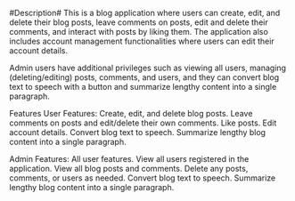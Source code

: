 #Description#
This is a blog application where users can create, edit, and delete their blog posts, leave comments on posts, edit and delete their comments, and interact with posts by liking them. The application also includes account management functionalities where users can edit their account details.

Admin users have additional privileges such as viewing all users, managing (deleting/editing) posts, comments, and users, and they can convert blog text to speech with a button and summarize lengthy content into a single paragraph.

Features
User Features:
Create, edit, and delete blog posts.
Leave comments on posts and edit/delete their own comments.
Like posts.
Edit account details.
Convert blog text to speech.
Summarize lengthy blog content into a single paragraph.

Admin Features:
All user features.
View all users registered in the application.
View all blog posts and comments.
Delete any posts, comments, or users as needed.
Convert blog text to speech.
Summarize lengthy blog content into a single paragraph.
